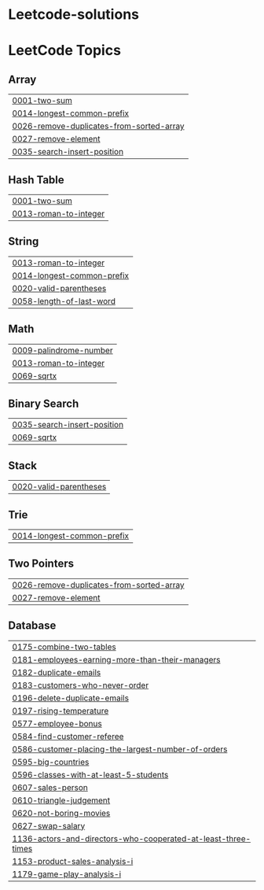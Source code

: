 # Leetcode-solutions
<!---LeetCode Topics Start-->
# LeetCode Topics
## Array
|  |
| ------- |
| [0001-two-sum](https://github.com/RiteshBhokare/Leetcode-solutions/tree/master/0001-two-sum) |
| [0014-longest-common-prefix](https://github.com/RiteshBhokare/Leetcode-solutions/tree/master/0014-longest-common-prefix) |
| [0026-remove-duplicates-from-sorted-array](https://github.com/RiteshBhokare/Leetcode-solutions/tree/master/0026-remove-duplicates-from-sorted-array) |
| [0027-remove-element](https://github.com/RiteshBhokare/Leetcode-solutions/tree/master/0027-remove-element) |
| [0035-search-insert-position](https://github.com/RiteshBhokare/Leetcode-solutions/tree/master/0035-search-insert-position) |
## Hash Table
|  |
| ------- |
| [0001-two-sum](https://github.com/RiteshBhokare/Leetcode-solutions/tree/master/0001-two-sum) |
| [0013-roman-to-integer](https://github.com/RiteshBhokare/Leetcode-solutions/tree/master/0013-roman-to-integer) |
## String
|  |
| ------- |
| [0013-roman-to-integer](https://github.com/RiteshBhokare/Leetcode-solutions/tree/master/0013-roman-to-integer) |
| [0014-longest-common-prefix](https://github.com/RiteshBhokare/Leetcode-solutions/tree/master/0014-longest-common-prefix) |
| [0020-valid-parentheses](https://github.com/RiteshBhokare/Leetcode-solutions/tree/master/0020-valid-parentheses) |
| [0058-length-of-last-word](https://github.com/RiteshBhokare/Leetcode-solutions/tree/master/0058-length-of-last-word) |
## Math
|  |
| ------- |
| [0009-palindrome-number](https://github.com/RiteshBhokare/Leetcode-solutions/tree/master/0009-palindrome-number) |
| [0013-roman-to-integer](https://github.com/RiteshBhokare/Leetcode-solutions/tree/master/0013-roman-to-integer) |
| [0069-sqrtx](https://github.com/RiteshBhokare/Leetcode-solutions/tree/master/0069-sqrtx) |
## Binary Search
|  |
| ------- |
| [0035-search-insert-position](https://github.com/RiteshBhokare/Leetcode-solutions/tree/master/0035-search-insert-position) |
| [0069-sqrtx](https://github.com/RiteshBhokare/Leetcode-solutions/tree/master/0069-sqrtx) |
## Stack
|  |
| ------- |
| [0020-valid-parentheses](https://github.com/RiteshBhokare/Leetcode-solutions/tree/master/0020-valid-parentheses) |
## Trie
|  |
| ------- |
| [0014-longest-common-prefix](https://github.com/RiteshBhokare/Leetcode-solutions/tree/master/0014-longest-common-prefix) |
## Two Pointers
|  |
| ------- |
| [0026-remove-duplicates-from-sorted-array](https://github.com/RiteshBhokare/Leetcode-solutions/tree/master/0026-remove-duplicates-from-sorted-array) |
| [0027-remove-element](https://github.com/RiteshBhokare/Leetcode-solutions/tree/master/0027-remove-element) |
## Database
|  |
| ------- |
| [0175-combine-two-tables](https://github.com/RiteshBhokare/Leetcode-solutions/tree/master/0175-combine-two-tables) |
| [0181-employees-earning-more-than-their-managers](https://github.com/RiteshBhokare/Leetcode-solutions/tree/master/0181-employees-earning-more-than-their-managers) |
| [0182-duplicate-emails](https://github.com/RiteshBhokare/Leetcode-solutions/tree/master/0182-duplicate-emails) |
| [0183-customers-who-never-order](https://github.com/RiteshBhokare/Leetcode-solutions/tree/master/0183-customers-who-never-order) |
| [0196-delete-duplicate-emails](https://github.com/RiteshBhokare/Leetcode-solutions/tree/master/0196-delete-duplicate-emails) |
| [0197-rising-temperature](https://github.com/RiteshBhokare/Leetcode-solutions/tree/master/0197-rising-temperature) |
| [0577-employee-bonus](https://github.com/RiteshBhokare/Leetcode-solutions/tree/master/0577-employee-bonus) |
| [0584-find-customer-referee](https://github.com/RiteshBhokare/Leetcode-solutions/tree/master/0584-find-customer-referee) |
| [0586-customer-placing-the-largest-number-of-orders](https://github.com/RiteshBhokare/Leetcode-solutions/tree/master/0586-customer-placing-the-largest-number-of-orders) |
| [0595-big-countries](https://github.com/RiteshBhokare/Leetcode-solutions/tree/master/0595-big-countries) |
| [0596-classes-with-at-least-5-students](https://github.com/RiteshBhokare/Leetcode-solutions/tree/master/0596-classes-with-at-least-5-students) |
| [0607-sales-person](https://github.com/RiteshBhokare/Leetcode-solutions/tree/master/0607-sales-person) |
| [0610-triangle-judgement](https://github.com/RiteshBhokare/Leetcode-solutions/tree/master/0610-triangle-judgement) |
| [0620-not-boring-movies](https://github.com/RiteshBhokare/Leetcode-solutions/tree/master/0620-not-boring-movies) |
| [0627-swap-salary](https://github.com/RiteshBhokare/Leetcode-solutions/tree/master/0627-swap-salary) |
| [1136-actors-and-directors-who-cooperated-at-least-three-times](https://github.com/RiteshBhokare/Leetcode-solutions/tree/master/1136-actors-and-directors-who-cooperated-at-least-three-times) |
| [1153-product-sales-analysis-i](https://github.com/RiteshBhokare/Leetcode-solutions/tree/master/1153-product-sales-analysis-i) |
| [1179-game-play-analysis-i](https://github.com/RiteshBhokare/Leetcode-solutions/tree/master/1179-game-play-analysis-i) |
<!---LeetCode Topics End-->